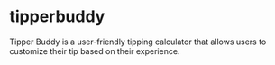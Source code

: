 # tipperbuddy
Tipper Buddy is a user-friendly tipping calculator that allows users to customize their tip based on their experience.
